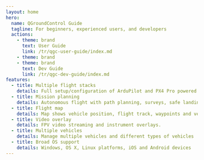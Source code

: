 ```yaml
---
layout: home
hero:
  name: QGroundControl Guide
  tagline: For beginners, experienced users, and developers
  actions:
    - theme: brand
      text: User Guide
      link: /tr/qgc-user-guide/index.md
    - theme: brand
    - theme: brand
      text: Dev Guide
      link: /tr/qgc-dev-guide/index.md
features:
  - title: Multiple flight stacks
    details: Full setup/configuration of ArduPilot and PX4 Pro powered vehicles
  - title: Mission planning
    details: Autonomous flight with path planning, surveys, safe landing
  - title: Flight map
    details: Map shows vehicle position, flight track, waypoints and vehicle instruments
  - title: Video overlay
    details: FPV video streaming and instrument overlays.
  - title: Multiple vehicles
    details: Manage multiple vehicles and different types of vehicles
  - title: Broad OS support
    details: Windows, OS X, Linux platforms, iOS and Android devices
---
```

